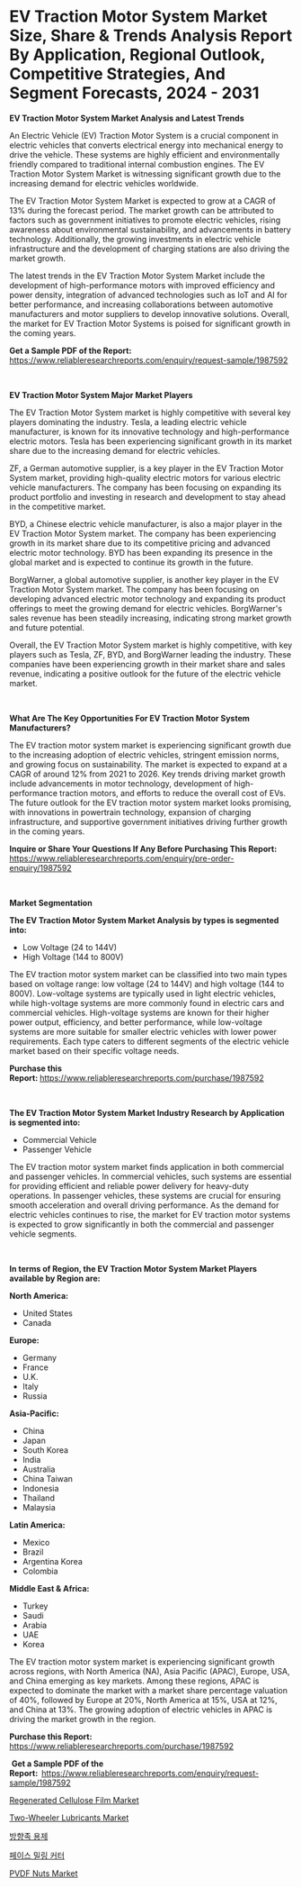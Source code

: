 <p><h1>EV Traction Motor System Market Size, Share & Trends Analysis Report By Application, Regional Outlook, Competitive Strategies, And Segment Forecasts, 2024 - 2031</h1></p><p><strong>EV Traction Motor System Market Analysis and Latest Trends</strong></p>
<p><p>An Electric Vehicle (EV) Traction Motor System is a crucial component in electric vehicles that converts electrical energy into mechanical energy to drive the vehicle. These systems are highly efficient and environmentally friendly compared to traditional internal combustion engines. The EV Traction Motor System Market is witnessing significant growth due to the increasing demand for electric vehicles worldwide. </p><p>The EV Traction Motor System Market is expected to grow at a CAGR of 13% during the forecast period. The market growth can be attributed to factors such as government initiatives to promote electric vehicles, rising awareness about environmental sustainability, and advancements in battery technology. Additionally, the growing investments in electric vehicle infrastructure and the development of charging stations are also driving the market growth.</p><p>The latest trends in the EV Traction Motor System Market include the development of high-performance motors with improved efficiency and power density, integration of advanced technologies such as IoT and AI for better performance, and increasing collaborations between automotive manufacturers and motor suppliers to develop innovative solutions. Overall, the market for EV Traction Motor Systems is poised for significant growth in the coming years.</p></p>
<p><strong>Get a Sample PDF of the Report:&nbsp;</strong> <a href="https://www.reliableresearchreports.com/enquiry/request-sample/1987592">https://www.reliableresearchreports.com/enquiry/request-sample/1987592</a></p>
<p>&nbsp;</p>
<p><strong>EV Traction Motor System Major Market Players</strong></p>
<p><p>The EV Traction Motor System market is highly competitive with several key players dominating the industry. Tesla, a leading electric vehicle manufacturer, is known for its innovative technology and high-performance electric motors. Tesla has been experiencing significant growth in its market share due to the increasing demand for electric vehicles.</p><p>ZF, a German automotive supplier, is a key player in the EV Traction Motor System market, providing high-quality electric motors for various electric vehicle manufacturers. The company has been focusing on expanding its product portfolio and investing in research and development to stay ahead in the competitive market.</p><p>BYD, a Chinese electric vehicle manufacturer, is also a major player in the EV Traction Motor System market. The company has been experiencing growth in its market share due to its competitive pricing and advanced electric motor technology. BYD has been expanding its presence in the global market and is expected to continue its growth in the future.</p><p>BorgWarner, a global automotive supplier, is another key player in the EV Traction Motor System market. The company has been focusing on developing advanced electric motor technology and expanding its product offerings to meet the growing demand for electric vehicles. BorgWarner's sales revenue has been steadily increasing, indicating strong market growth and future potential.</p><p>Overall, the EV Traction Motor System market is highly competitive, with key players such as Tesla, ZF, BYD, and BorgWarner leading the industry. These companies have been experiencing growth in their market share and sales revenue, indicating a positive outlook for the future of the electric vehicle market.</p></p>
<p>&nbsp;</p>
<p><strong>What Are The Key Opportunities For EV Traction Motor System Manufacturers?</strong></p>
<p><p>The EV traction motor system market is experiencing significant growth due to the increasing adoption of electric vehicles, stringent emission norms, and growing focus on sustainability. The market is expected to expand at a CAGR of around 12% from 2021 to 2026. Key trends driving market growth include advancements in motor technology, development of high-performance traction motors, and efforts to reduce the overall cost of EVs. The future outlook for the EV traction motor system market looks promising, with innovations in powertrain technology, expansion of charging infrastructure, and supportive government initiatives driving further growth in the coming years.</p></p>
<p><strong>Inquire or Share Your Questions If Any Before Purchasing This Report:</strong> <a href="https://www.reliableresearchreports.com/enquiry/pre-order-enquiry/1987592">https://www.reliableresearchreports.com/enquiry/pre-order-enquiry/1987592</a></p>
<p>&nbsp;</p>
<p><strong>Market Segmentation</strong></p>
<p><strong>The EV Traction Motor System Market Analysis by types is segmented into:</strong></p>
<p><ul><li>Low Voltage (24 to 144V)</li><li>High Voltage (144 to 800V)</li></ul></p>
<p><p>The EV traction motor system market can be classified into two main types based on voltage range: low voltage (24 to 144V) and high voltage (144 to 800V). Low-voltage systems are typically used in light electric vehicles, while high-voltage systems are more commonly found in electric cars and commercial vehicles. High-voltage systems are known for their higher power output, efficiency, and better performance, while low-voltage systems are more suitable for smaller electric vehicles with lower power requirements. Each type caters to different segments of the electric vehicle market based on their specific voltage needs.</p></p>
<p><strong>Purchase this Report:&nbsp;</strong><a href="https://www.reliableresearchreports.com/purchase/1987592">https://www.reliableresearchreports.com/purchase/1987592</a></p>
<p>&nbsp;</p>
<p><strong>The EV Traction Motor System Market Industry Research by Application is segmented into:</strong></p>
<p><ul><li>Commercial Vehicle</li><li>Passenger Vehicle</li></ul></p>
<p><p>The EV traction motor system market finds application in both commercial and passenger vehicles. In commercial vehicles, such systems are essential for providing efficient and reliable power delivery for heavy-duty operations. In passenger vehicles, these systems are crucial for ensuring smooth acceleration and overall driving performance. As the demand for electric vehicles continues to rise, the market for EV traction motor systems is expected to grow significantly in both the commercial and passenger vehicle segments.</p></p>
<p>&nbsp;</p>
<p><strong>In terms of Region, the EV Traction Motor System Market Players available by Region are:</strong></p>
<p>
    <p> <strong> North America: </strong>
        <ul>
            <li>United States</li>
            <li>Canada</li>
        </ul>
        </p> 
    <p> <strong> Europe: </strong>
        <ul>
            <li>Germany</li>
            <li>France</li>
            <li>U.K.</li>
            <li>Italy</li>
            <li>Russia</li>
        </ul>
        </p> 
    <p> <strong> Asia-Pacific: </strong>
        <ul>
            <li>China</li>
            <li>Japan</li>
            <li>South Korea</li>
            <li>India</li>
            <li>Australia</li>
            <li>China Taiwan</li>
            <li>Indonesia</li>
            <li>Thailand</li>
            <li>Malaysia</li>
        </ul>
        </p> 
    <p> <strong> Latin America: </strong>
        <ul>
            <li>Mexico</li>
            <li>Brazil</li>
            <li>Argentina Korea</li>
            <li>Colombia</li>
        </ul>
        </p> 
    <p> <strong> Middle East & Africa: </strong>
        <ul>
            <li>Turkey</li>
            <li>Saudi</li>
            <li>Arabia</li>
            <li>UAE</li>
            <li>Korea</li>
        </ul>
    </p>
    </p>
<p><p>The EV traction motor system market is experiencing significant growth across regions, with North America (NA), Asia Pacific (APAC), Europe, USA, and China emerging as key markets. Among these regions, APAC is expected to dominate the market with a market share percentage valuation of 40%, followed by Europe at 20%, North America at 15%, USA at 12%, and China at 13%. The growing adoption of electric vehicles in APAC is driving the market growth in the region.</p></p>
<p><strong>Purchase this Report: </strong><a href="https://www.reliableresearchreports.com/purchase/1987592">https://www.reliableresearchreports.com/purchase/1987592</a></p>
<p>&nbsp;<strong>Get a Sample PDF of the Report:&nbsp;&nbsp;</strong><a href="https://www.reliableresearchreports.com/enquiry/request-sample/1987592">https://www.reliableresearchreports.com/enquiry/request-sample/1987592</a></p>
<p><strong></strong></p>
<p><p><a href="https://view.publitas.com/reportprime-1/regenerated-cellulose-film-market-research-report-unlocks-analysis-on-the-market-financial-status-market-size-and-market-revenue-upto-2030/">Regenerated Cellulose Film Market</a></p><p><a href="https://issuu.com/reportprime-2/docs/two-wheeler-lubricants-market-size-2030.pptx">Two-Wheeler Lubricants Market</a></p><p><a href="https://github.com/fredrickeglers/Market-Research-Report-List-1/blob/main/7878016189115.md">방향족 용제</a></p><p><a href="https://medium.com/@sarissaschmalingtr6fz2739/%ED%8E%98%EC%9D%B4%EC%8A%A4-%EB%B0%80%EB%A7%81-%EC%BB%A4%ED%84%B0-%EC%8B%9C%EC%9E%A5-%EA%B7%9C%EB%AA%A8-%EB%B0%8F-%EC%8B%9C%EC%9E%A5-%EB%8F%99%ED%96%A5-%EC%99%84%EC%A0%84%ED%95%9C-%EC%82%B0%EC%97%85-%EA%B0%9C%EC%9A%94-2024%EB%85%84-2031%EB%85%84-eee745a6789b">페이스 밀링 커터</a></p><p><a href="https://forested-sushi-9b0.notion.site/PVDF-Nuts-Market-with-the-goal-of-estimating-the-market-size-and-future-growth-potential-of-various--8b22948aef624e69b2635c93cfeb5ec0">PVDF Nuts Market</a></p></p>